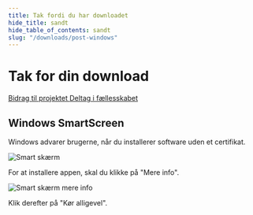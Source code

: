 ```yaml
---
title: Tak fordi du har downloadet
hide_title: sandt
hide_table_of_contents: sandt
slug: "/downloads/post-windows"
---
```


<div className="text-center margin-top--xl">

# Tak for din download

<div className="row margin-bottom--lg padding--sm flex-center">
<a className="button button--outline button--warning button--lg margin--sm" href="/contributing">
  Bidrag til projektet
</a>
<a className="button button--outline button--info button--lg margin--sm" href="https://linwood.dev/matrix">
  Deltag i fællesskabet
</a>

</div>

## Windows SmartScreen


Windows advarer brugerne, når du installerer software uden et certifikat.

![Smart skærm](/img/smart-screen.png)

For at installere appen, skal du klikke på "Mere info".

![Smart skærm mere info](/img/smart-screen-more-info.png)

Klik derefter på "Kør alligevel".

</div>
